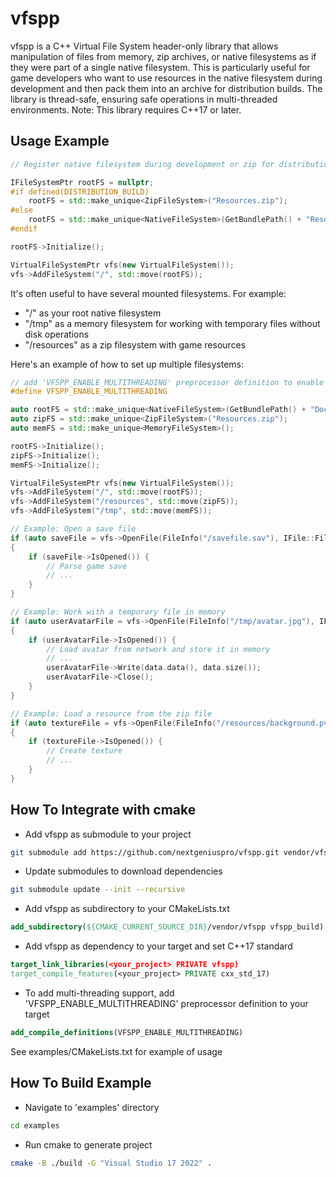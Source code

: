 # vfspp

vfspp is a C++ Virtual File System header-only library that allows manipulation of files from memory, zip archives, or native filesystems as if they were part of a single native filesystem. This is particularly useful for game developers who want to use resources in the native filesystem during development and then pack them into an archive for distribution builds. The library is thread-safe, ensuring safe operations in multi-threaded environments. Note: This library requires C++17 or later.

## Usage Example

```C++
// Register native filesystem during development or zip for distribution build

IFileSystemPtr rootFS = nullptr;
#if defined(DISTRIBUTION_BUILD)
	rootFS = std::make_unique<ZipFileSystem>("Resources.zip");
#else
	rootFS = std::make_unique<NativeFileSystem>(GetBundlePath() + "Resources");
#endif

rootFS->Initialize();

VirtualFileSystemPtr vfs(new VirtualFileSystem());
vfs->AddFileSystem("/", std::move(rootFS));
```

It's often useful to have several mounted filesystems. For example:
- "/" as your root native filesystem
- "/tmp" as a memory filesystem for working with temporary files without disk operations
- "/resources" as a zip filesystem with game resources

Here's an example of how to set up multiple filesystems:

```C++
// add 'VFSPP_ENABLE_MULTITHREADING' preprocessor definition to enable thread-safe operations
#define VFSPP_ENABLE_MULTITHREADING 

auto rootFS = std::make_unique<NativeFileSystem>(GetBundlePath() + "Documents/");
auto zipFS = std::make_unique<ZipFileSystem>("Resources.zip");
auto memFS = std::make_unique<MemoryFileSystem>();

rootFS->Initialize();
zipFS->Initialize();
memFS->Initialize();

VirtualFileSystemPtr vfs(new VirtualFileSystem());
vfs->AddFileSystem("/", std::move(rootFS));
vfs->AddFileSystem("/resources", std::move(zipFS));
vfs->AddFileSystem("/tmp", std::move(memFS));

// Example: Open a save file
if (auto saveFile = vfs->OpenFile(FileInfo("/savefile.sav"), IFile::FileMode::Read))
{
	if (saveFile->IsOpened()) {
		// Parse game save
		// ...
	}
}

// Example: Work with a temporary file in memory
if (auto userAvatarFile = vfs->OpenFile(FileInfo("/tmp/avatar.jpg"), IFile::FileMode::ReadWrite))
{
	if (userAvatarFile->IsOpened()) {
		// Load avatar from network and store it in memory
		// ...
		userAvatarFile->Write(data.data(), data.size());
		userAvatarFile->Close();
	}
}

// Example: Load a resource from the zip file
if (auto textureFile = vfs->OpenFile(FileInfo("/resources/background.pvr"), IFile::FileMode::Read))
{
	if (textureFile->IsOpened()) {
		// Create texture
		// ...
	}
}
```

## How To Integrate with cmake

- Add vfspp as submodule to your project
```bash
git submodule add https://github.com/nextgeniuspro/vfspp.git vendor/vfspp
```
- Update submodules to download dependencies
```bash
git submodule update --init --recursive
```
- Add vfspp as subdirectory to your CMakeLists.txt
```cmake 
add_subdirectory(${CMAKE_CURRENT_SOURCE_DIR}/vendor/vfspp vfspp_build)
```
- Add vfspp as dependency to your target and set C++17 standard
```cmake 
target_link_libraries(<your_project> PRIVATE vfspp)
target_compile_features(<your_project> PRIVATE cxx_std_17)
```
- To add multi-threading support, add 'VFSPP_ENABLE_MULTITHREADING' preprocessor definition to your target
```cmake
add_compile_definitions(VFSPP_ENABLE_MULTITHREADING)
```

See examples/CMakeLists.txt for example of usage

## How To Build Example #

- Navigate to 'examples' directory
```bash
cd examples
```
- Run cmake to generate project
```bash
cmake -B ./build -G "Visual Studio 17 2022" .
```
